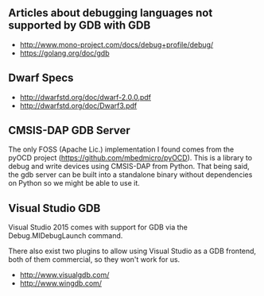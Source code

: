 ## Articles about debugging languages not supported by GDB with GDB

* http://www.mono-project.com/docs/debug+profile/debug/
* https://golang.org/doc/gdb

## Dwarf Specs

* http://dwarfstd.org/doc/dwarf-2.0.0.pdf
* http://dwarfstd.org/doc/Dwarf3.pdf

## CMSIS-DAP GDB Server

The only FOSS (Apache Lic.) implementation I found comes from the pyOCD project (https://github.com/mbedmicro/pyOCD).
This is a library to debug and write devices using CMSIS-DAP from Python.
That being said, the gdb server can be built into a standalone binary without dependencies on Python so we might be able to use it. 

## Visual Studio GDB

Visual Studio 2015 comes with support for GDB via the Debug.MIDebugLaunch command.

There also exist two plugins to allow using Visual Studio as a GDB frontend, both of them commercial, so they won't work for us.

* http://www.visualgdb.com/
* http://www.wingdb.com/

